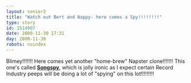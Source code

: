 ```yaml
---
layout: senior2
title: "Watch out Bert and Nappy- here comes a Spy!!!!!!!!"
type: story
id: 1514907
date: 2000-11-30 17:31
day: 2000-11-30
robots: noindex
---
```

Blimey!!!!!!! Here comes yet another "home-brew" Napster clone!!!!!!! This one's called <b><a href="http://www.songspy.com/">Songspy</a></b>, which is jolly ironic as I expect certain Record Industry peeps will be doing a lot of "spying" on this lot!!!!!!!!!
